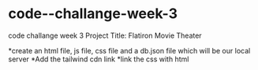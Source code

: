 # code--challange-week-3
code challange week 3
Project Title: Flatiron Movie Theater

*create an html file, js file, css file and a db.json file which will be our local server
*Add the tailwind cdn link
*link the css with html


